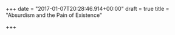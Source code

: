 +++
date = "2017-01-07T20:28:46.914+00:00"
draft = true
title = "Absurdism and the Pain of Existence"

+++
